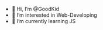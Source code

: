 - 👋 Hi, I’m @GoodKid
- 👀 I’m interested in Web-Developing
- 🌱 I’m currently learning JS 
<!---
joke-cmd/joke-cmd is a ✨ special ✨ repository because its `README.md` (this file) appears on your GitHub profile.
You can click the Preview link to take a look at your changes.
--->
